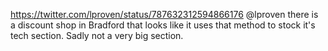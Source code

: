 https://twitter.com/lproven/status/787632312594866176 @lproven there is a discount shop in Bradford that looks like it uses that method to stock it's tech section. Sadly not a very big section.